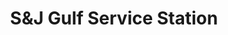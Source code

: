 ---
title: "S&J Gulf Service Station"
url: /flushing/sandj-gulf-service-station/
shop: car repair
---